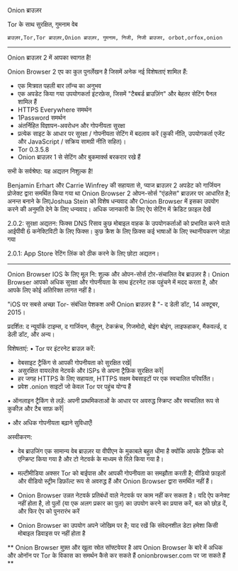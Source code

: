 Onion ब्राउज़र

Tor के साथ सुरक्षित, गुमनाम वेब

`ब्राउज़र,Tor,Tor ब्राउज़र,Onion ब्राउज़र, गुमनाम, निजी, निजी ब्राउजर, orbot,orfox,onion`

---

Onion ब्राउज़र 2 में आपका स्वागत है!

Onion Browser 2 एप का कुल पुनर्लेखन है जिसमें अनेक नई विशेषताएं शामिल हैं:

* एक मित्रवत पहली बार लॉन्च का अनुभव
* एक अपडेट किया गया उपयोगकर्ता इंटरफ़ेस, जिसमें "टैबबर्ड ब्राउज़िंग" और बेहतर सेटिंग पैनल शामिल हैं
* HTTPS Everywhere  समर्थन
* 1Password समर्थन
* अंतर्निहित विज्ञापन-अवरोधन और गोपनीयता सुरक्षा
* प्रत्येक साइट के आधार पर सुरक्षा / गोपनीयता सेटिंग में बदलाव करें (कुकी नीति, उपयोगकर्ता एजेंट और JavaScript / सक्रिय सामग्री नीति सहित)।
* Tor 0.3.5.8
* Onion ब्राउज़र 1 से सेटिंग और बुकमार्क्स बरकरार रखे हैं

सभी के सर्वश्रेष्ठ: यह अद्यतन निशुल्क है!

Benjamin Erhart और Carrie Winfrey  की सहायता से, प्याज ब्राउज़र 2 अपडेट को गार्जियन प्रोजेक्ट द्वारा समर्थित किया गया था Onion Browser 2 ओपन-सोर्स "एंडलेस" ब्राउज़र पर आधारित है; अनन्त बनाने के लिएJoshua Stein को विशेष धन्यवाद और Onion Browser में इसका उपयोग करने की अनुमति देने के लिए धन्यवाद। अधिक जानकारी के लिए ऐप सेटिंग में क्रेडिट फ़ाइल देखें

2.0.2: सुरक्षा अद्यतन: फिक्स DNS रिसाव कुछ मोबाइल वाहक के उपयोगकर्ताओं को प्रभावित करने वाले आईपीवी 6 कनेक्टिविटी के लिए फिक्स। कुछ क्रैश के लिए फ़िक्स कई भाषाओं के लिए स्थानीयकरण जोड़ा गया

2.0.1:  App Store रेटिंग लिंक को ठीक करने के लिए छोटा अद्यतन।

---

Onion Browser IOS के लिए मूल नि: शुल्क और ओपन-सोर्स टोर-संचालित वेब ब्राउज़र है। Onion Browser आपको अधिक सुरक्षा और गोपनीयता के साथ इंटरनेट तक पहुंचने में मदद करता है, और आपके लिए कोई अतिरिक्त लागत नहीं है।

"iOS पर सबसे अच्छा Tor- संबंधित पेशकश अभी Onion ब्राउज़र है "- द डेली डॉट, 14 अक्टूबर, 2015।

प्रदर्शित: द न्यूयॉर्क टाइम्स, द गार्जियन, सैलून, टेकक्रंच, गिजमोदो, बोइंग बोइंग, लाइफहाकर, मैकवर्ल्ड, द डेली डॉट, और अन्य।

विशेषताएं:
• Tor पर इंटरनेट ब्राउज़ करें:
- वेबसाइट ट्रैकिंग से आपकी गोपनीयता को सुरक्षित रखें|
- असुरक्षित वायरलेस नेटवर्क और ISPs से अपना ट्रैफ़िक सुरक्षित करें|
- हर जगह HTTPS के लिए सहायता, HTTPS सक्षम वेबसाइटों पर एक स्वचालित परिवर्तित।
- प्रवेश .onion साइटों जो केवल Tor पर पहुंच योग्य हैं

• ऑनलाइन ट्रैकिंग से लड़ें: अपनी प्राथमिकताओं के आधार पर अवरुद्ध स्क्रिप्ट और स्वचालित रूप से कुकीज़ और टैब साफ़ करें|

• और अधिक गोपनीयता बढ़ाने सुविधाएँ!

अस्वीकरण:
- वेब ब्राउजिंग एक सामान्य वेब ब्राउज़र या वीपीएन के मुकाबले बहुत धीमा है क्योंकि आपके ट्रैफ़िक को एन्क्रिप्ट किया गया है और टो नेटवर्क के माध्यम से रिले किया गया है।

- मल्टीमीडिया अक्सर Tor को बाईपास और आपकी गोपनीयता का समझौता करती है; वीडियो फ़ाइलों और वीडियो स्ट्रीम डिफ़ॉल्ट रूप से अवरुद्ध हैं और Onion Browser द्वारा समर्थित नहीं हैं।

- Onion Browser उन्नत नेटवर्क प्रतिबंधों वाले नेटवर्क पर काम नहीं कर सकता है। यदि ऐप कनेक्ट नहीं होता है, तो पुलों (या एक अलग प्रकार का पुल) का उपयोग करने का प्रयास करें, बल को छोड़ दें, और फिर ऐप को पुनरारंभ करें

- Onion Browser का उपयोग अपने जोखिम पर है; याद रखें कि संवेदनशील डेटा हमेशा किसी मोबाइल डिवाइस पर नहीं होता है

** Onion Browser मुफ़्त और खुला स्रोत सॉफ्टवेयर है आप Onion Browser के बारे में अधिक और ओनॉन पर Tor के विकास का समर्थन कैसे कर सकते हैं onionbrowser.com पर जा सकते हैं **

